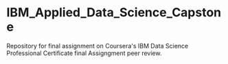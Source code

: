 # IBM_Applied_Data_Science_Capstone
Repository for final assignment on Coursera's IBM Data Science Professional Certificate final Assigngment peer review.
